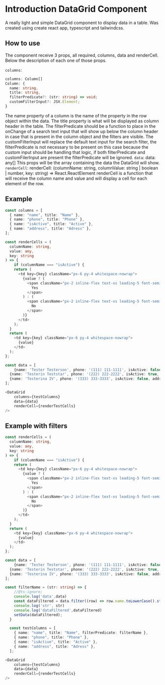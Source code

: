 # Introduction DataGrid Component

A really light and simple DataGrid component to display data in a table. Was created using create react app, typescript and tailwindcss.

## How to use

The component receive 3 props, all required, columns, data and renderCell. Below the description of each one of those props.

`columns`:

```typescript
columns: Column[]
Column: { 
  name: string,
  title: string,
  filterPredicate?: (str: string) => void;
  customFilterInput?: JSX.Element;
}
```

The name property of a column is the name of the property in the row object within the data.
The title property is what will be displayed as column header in the table.
The filterPredicate should be a function to place in the onChange of a search text input that will show up below the column header in case that is present in the column object and the filters are visible.
The customFilterInput will replace the default text input for the search filter, the filterPredicate is not necessary to be present on this case because the custom input should be handling that logic, if both filterPredicate and customFilerInput are present the filterPredicate will be ignored.
`data`:
data: any[]
This props will be the array containing the data the DataGrid will show.
`renderCell`:
renderCell: (columnName: string, columnValue: string | boolean | number, key: string) => React.ReactElement
renderCell is a function that will receive the column name and value and will display a cell for each element of the row.

## Example

```typescript
const columns = [
  { name: "name", title: "Name" },
  { name: "phone", title: "Phone" },
  { name: "isActive", title: "Active" },
  { name: "address", title: "Adress" },
];

const renderCells = (
  columnName: string,
  value: any,
  key: string
) => {
    if (columnName === "isActive") {
    return (
      <td key={key} className="px-6 py-4 whitespace-nowrap">
        {value ? (
          <span className="px-2 inline-flex text-xs leading-5 font-semibold rounded-full bg-green-100 text-green-800">
            Yes
          </span>
        ) : (
          <span className="px-2 inline-flex text-xs leading-5 font-semibold rounded-full bg-red-100 text-green-800">
            No
          </span>
        )}
      </td>
    );
  }
  return (
    <td key={key} className="px-6 py-4 whitespace-nowrap">
      {value}
    </td>
  );
};

const data = [
    {name: 'Tester Testerson', phone: '(111) 111-1111', isActive: false, address: '123 st test Av Miami Fl 33133'},
  {name: 'Testerin Teststar', phone: '(222) 222-2222', isActive: true, address: '456 st test Av Miami Fl 33133'},
  {name: 'Testerina IV', phone: '(333) 333-3333', isActive: false, address: '789 st test Av Miami Fl 33133'},
];

<DataGrid
    columns={testColumns}
    data={data}
    renderCell={renderTestCells}
/>
```

## Example with filters

```typescript
const renderCells = (
  columnName: string,
  value: any,
  key: string
) => {
    if (columnName === "isActive") {
    return (
      <td key={key} className="px-6 py-4 whitespace-nowrap">
        {value ? (
          <span className="px-2 inline-flex text-xs leading-5 font-semibold rounded-full bg-green-100 text-green-800">
            Yes
          </span>
        ) : (
          <span className="px-2 inline-flex text-xs leading-5 font-semibold rounded-full bg-red-100 text-green-800">
            No
          </span>
        )}
      </td>
    );
  }
  return (
    <td key={key} className="px-6 py-4 whitespace-nowrap">
      {value}
    </td>
  );
};

const data = [
    {name: 'Tester Testerson', phone: '(111) 111-1111', isActive: false, address: '123 st test Av Miami Fl 33133'},
  {name: 'Testerin Teststar', phone: '(222) 222-2222', isActive: true, address: '456 st test Av Miami Fl 33133'},
  {name: 'Testerina IV', phone: '(333) 333-3333', isActive: false, address: '789 st test Av Miami Fl 33133'},
];

const filterName = (str: string) => {
    //@ts-ignore;
    console.log('data',data)
    const dataFiltered = data.filter((row) => row.name.toLowerCase().startsWith(str.toLowerCase()));
    console.log('str', str)
    console.log('dataFiltered',dataFiltered)
    setData(dataFiltered);
  }

  const testColumns = [
    { name: "name", title: "Name", filterPredicate: filterName },
    { name: "phone", title: "Phone" },
    { name: "isActive", title: "Active" },
    { name: "address", title: "Adress" },
  ];

<DataGrid
    columns={testColumns}
    data={data}
    renderCell={renderTestCells}
/>
```
